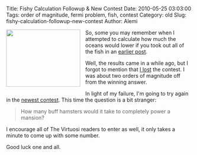 Title: Fishy Calculation Followup & New Contest
Date: 2010-05-25 03:03:00
Tags: order of magnitude, fermi problem, fish, contest
Category: old
Slug: fishy-calculation-followup-new-contest
Author: Alemi

<div class="separator" style="clear: both; text-align: center;"><a href="http://4.bp.blogspot.com/_YOjDhtygcuA/S_t2IHW-7EI/AAAAAAAAAKw/nbtBQnQnpWI/s1600/hamster.jpg" imageanchor="1" style="clear: left; float: left; margin-bottom: 1em; margin-right: 1em;"><img border="0" height="154" src="http://4.bp.blogspot.com/_YOjDhtygcuA/S_t2IHW-7EI/AAAAAAAAAKw/nbtBQnQnpWI/s200/hamster.jpg" width="200" /></a></div>So, some you may remember when I attempted to calculate how much the oceans would lower if you took out all of the fish in an <a href="http://thevirtuosi.blogspot.com/2010/04/fishy-calculation.html">earlier post</a>.

Well, the results came in a while ago, but I forgot to mention that <a href="http://diaryofnumbers.blogspot.com/2010/05/we-have-winner.html">I lost</a> the contest.  I was about two orders of magnitude off from the winning answer.

In light of my failure, I'm going to try again in the <a href="http://diaryofnumbers.blogspot.com/2010/05/hamster-powered-mansions.html">newest contest</a>.  This time the question is a bit stranger:

<blockquote>How many buff hamsters would it take to completely power a mansion?  </blockquote>
I encourage all of The Virtuosi readers to enter as well, it only takes a minute to come up with some number.

Good luck one and all.
